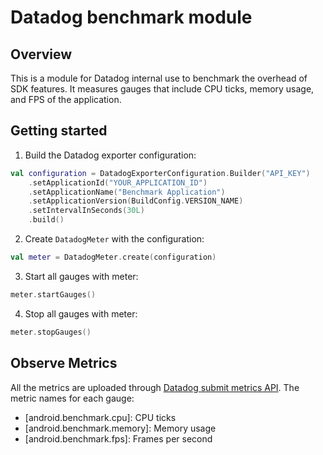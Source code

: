 # Datadog benchmark module

## Overview

This is a module for Datadog internal use to benchmark the overhead of SDK features.
It measures gauges that include CPU ticks, memory usage, and FPS of the application.

## Getting started

1. Build the Datadog exporter configuration:

```kotlin
val configuration = DatadogExporterConfiguration.Builder("API_KEY")
    .setApplicationId("YOUR_APPLICATION_ID")
    .setApplicationName("Benchmark Application")
    .setApplicationVersion(BuildConfig.VERSION_NAME)
    .setIntervalInSeconds(30L)
    .build()

```

2. Create `DatadogMeter` with the configuration:

``` kotlin
val meter = DatadogMeter.create(configuration)
```

3. Start all gauges with meter:

```kotlin
meter.startGauges()
```

4. Stop all gauges with meter:

```kotlin
meter.stopGauges()
```

## Observe Metrics

All the metrics are uploaded
through [Datadog submit metrics API](https://docs.datadoghq.com/api/latest/metrics/#submit-metrics).
The metric names for each gauge:

* [android.benchmark.cpu]: CPU ticks
* [android.benchmark.memory]: Memory usage
* [android.benchmark.fps]: Frames per second
